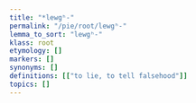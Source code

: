 ```yaml
---
title: "*lewgʰ-"
permalink: "/pie/root/lewgʰ-"
lemma_to_sort: "lewgʰ-"
klass: root
etymology: []
markers: []
synonyms: []
definitions: [["to lie, to tell falsehood"]]
topics: []
---
```

